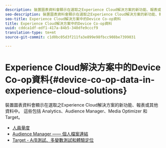 ```yaml
---
description: 裝置圖表資料會顯示在選取之Experience Cloud解決方案的新功能、報表或其他資料中。 這些包括 Analytics、Audience Manager、Media Optimizer 和 Target。
seo-description: 裝置圖表資料會顯示在選取之Experience Cloud解決方案的新功能、報表或其他資料中。 這些包括 Analytics、Audience Manager、Media Optimizer 和 Target。
seo-title: Experience Cloud解決方案中的Device Co-op資料
title: Experience Cloud解決方案中的Device Co-op資料
uuid: cddca1df-edf1-417a-84b5-340dfe9cccf9
translation-type: tm+mt
source-git-commit: c1d0bc05d3f211fa3e899e98fbcc908be7399031

---
```



# Experience Cloud解決方案中的Device Co-op資料{#device-co-op-data-in-experience-cloud-solutions}

裝置圖表資料會顯示在選取之Experience Cloud解決方案的新功能、報表或其他資料中。 這些包括 Analytics、Audience Manager、Media Optimizer 和 Target。

* [人員量度](people.md)
* [Audience Manager —— 個人檔案連結](proflie-link.md)
* [Target - A/B測試、多變數測試和體驗定位](target.md)
